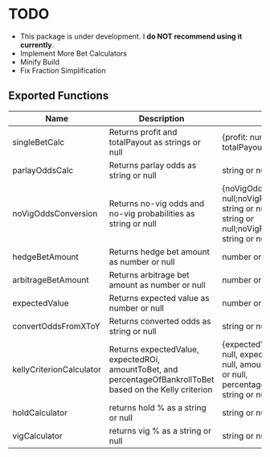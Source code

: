 # TODO

- This package is under development. I **do NOT recommend using it currently**.
- Implement More Bet Calculators
- Minify Build
- Fix Fraction Simplification

## Exported Functions

| Name                     | Description                                                                                                 | Output                                                                                                                               |
| ------------------------ | ----------------------------------------------------------------------------------------------------------- | ------------------------------------------------------------------------------------------------------------------------------------ |
| singleBetCalc            | Returns profit and totalPayout as strings or null                                                           | {profit: number or null totalPayout: string or null;}                                                                                |
| parlayOddsCalc           | Returns parlay odds as string or null                                                                       | string or null                                                                                                                       |
| noVigOddsConversion      | Returns no-vig odds and no-vig probabilities as string or null                                              | {noVigOdds1: string or null;noVigProbability1: string or null;noVigOdds2: string or null;noVigProbability2: string or null;}         |
| hedgeBetAmount           | Returns hedge bet amount as number or null                                                                  | number or null                                                                                                                       |
| arbitrageBetAmount       | Returns arbitrage bet amount as number or null                                                              | number or null                                                                                                                       |
| expectedValue            | Returns expected value as number or null                                                                    | number or null                                                                                                                       |
| convertOddsFromXToY      | Returns converted odds as string or null                                                                    | string or null                                                                                                                       |
| kellyCriterionCalculator | Returns expectedValue, expectedROi, amountToBet, and percentageOfBankrollToBet based on the Kelly criterion | {expectedValue: number or null, expectedROI: string or null, amountToBet: number or null, percentageOfBankrollToBet: string or null} |
| holdCalculator           | returns hold % as a string or null                                                                          | string or null                                                                                                                       |
| vigCalculator            | returns vig % as a string or null                                                                           | string or null                                                                                                                       |
